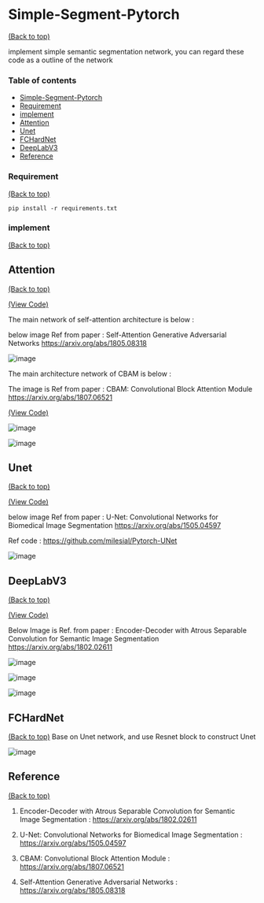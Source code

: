 # Simple-Segment-Pytorch
[(Back to top)](#table-of-contents)

implement simple semantic segmentation network, you can regard these code as a outline of the network


### Table of contents

<!-- After you have introduced your project, it is a good idea to add a **Table of contents** or **TOC** as **cool** people say it. This would make it easier for people to navigate through your README and find exactly what they are looking for.

Here is a sample TOC(*wow! such cool!*) that is actually the TOC for this README. -->

- [Simple-Segment-Pytorch](#Simple-Segment-Pytorch)
- [Requirement](#Requirement)
- [implement](#implement)
- [Attention](#Attention)
- [Unet](#Unet)
- [FCHardNet](#FCHardNet)
- [DeepLabV3](#DeepLabV3)
- [Reference](#Reference)
   
### Requirement
[(Back to top)](#table-of-contents)
```
pip install -r requirements.txt
```

### implement 
[(Back to top)](#table-of-contents)

## Attention
[(Back to top)](#table-of-contents)

[(View Code)](Attention/Self-Attn-original/Self_Attention.py)

The main network of self-attention architecture is below :

below image Ref from paper : Self-Attention Generative Adversarial Networks  https://arxiv.org/abs/1805.08318

![image](https://user-images.githubusercontent.com/58428559/230553064-bfed3fe9-0b0e-48c0-aa1f-77270a280328.png)

The main architecture network of CBAM is below :

The image is Ref from paper : CBAM: Convolutional Block Attention Module https://arxiv.org/abs/1807.06521

[(View Code)](Attention/CBAM/CBAM.py)

![image](https://user-images.githubusercontent.com/58428559/230556436-ec41313b-13b0-41cd-a329-2919944df7e8.png)

![image](https://user-images.githubusercontent.com/58428559/230556530-597caec6-40c7-413f-8d49-7de881f5949f.png)

## Unet
[(Back to top)](#table-of-contents)

[(View Code)](Unet_official/Unet.py)

below image Ref from paper : U-Net: Convolutional Networks for Biomedical Image Segmentation https://arxiv.org/abs/1505.04597

Ref code : https://github.com/milesial/Pytorch-UNet

![image](https://user-images.githubusercontent.com/58428559/230554890-98880bf8-104f-4b7f-a910-2132586f60b0.png)

## DeepLabV3
[(Back to top)](#table-of-contents)

[(View Code)](DeeplabV3/DeepLabV3_ver2.py)

Below Image is Ref. from paper : Encoder-Decoder with Atrous Separable Convolution for Semantic Image Segmentation https://arxiv.org/abs/1802.02611 

![image](https://user-images.githubusercontent.com/58428559/230640073-77cf2ab2-a070-41c3-9d9e-0872e1bbeb09.png)

![image](https://user-images.githubusercontent.com/58428559/230639982-d015cd80-2e6c-43bd-97fd-efe12b254ece.png)

![image](https://user-images.githubusercontent.com/58428559/230649662-c433f805-5ffc-4cd0-8aca-081eff0a6b8c.png)

## FCHardNet
[(Back to top)](#table-of-contents)
Base on Unet network, and use Resnet block to construct Unet

![image](https://user-images.githubusercontent.com/58428559/230553644-01db9dbd-62c7-461a-9b46-9308666f43db.png)


## Reference 
[(Back to top)](#table-of-contents)

1. Encoder-Decoder with Atrous Separable Convolution for Semantic Image Segmentation :
https://arxiv.org/abs/1802.02611

2. U-Net: Convolutional Networks for Biomedical Image Segmentation :
https://arxiv.org/abs/1505.04597

3. CBAM: Convolutional Block Attention Module :
https://arxiv.org/abs/1807.06521

4. Self-Attention Generative Adversarial Networks :
https://arxiv.org/abs/1805.08318





